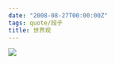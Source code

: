 ```yaml
---
date: "2008-08-27T00:00:00Z"
tags: quote/段子
title: 世界观
---
```


![](https://blog.du1ab.org/2008/08/taiwan-world.jpg)
